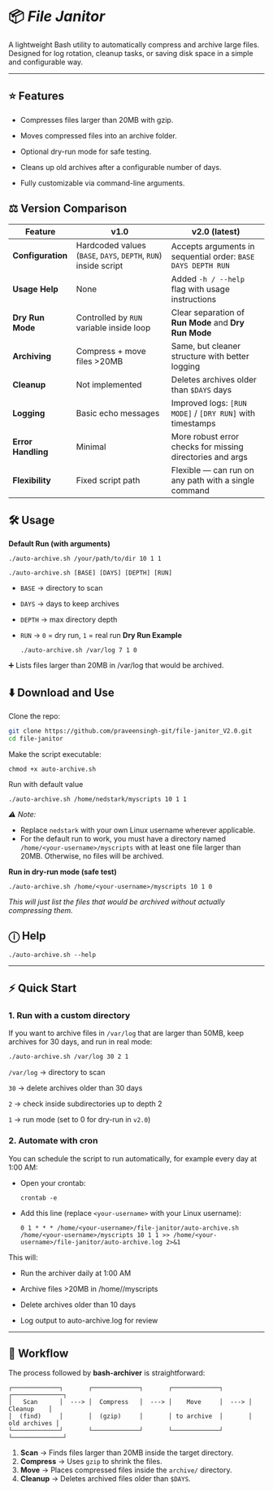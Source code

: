 # 📦 _File Janitor_

A lightweight Bash utility to automatically compress and archive large files.
Designed for log rotation, cleanup tasks, or saving disk space in a simple and configurable way.

---

## ⭐ Features
+ Compresses files larger than 20MB with gzip.

+ Moves compressed files into an archive folder.

+ Optional dry-run mode for safe testing.

+ Cleans up old archives after a configurable number of days.

+ Fully customizable via command-line arguments.

## ⚖️ Version Comparison 

| Feature            | **v1.0**                                        | **v2.0 (latest)**                                               |
|--------------------|-------------------------------------------------|-----------------------------------------------------------------|
| **Configuration**  | Hardcoded values (`BASE`, `DAYS`, `DEPTH`, `RUN`) inside script | Accepts arguments in sequential order: `BASE DAYS DEPTH RUN` |
| **Usage Help**     | None                                            | Added `-h / --help` flag with usage instructions                |
| **Dry Run Mode**   | Controlled by `RUN` variable inside loop        | Clear separation of **Run Mode** and **Dry Run Mode**           |
| **Archiving**      | Compress + move files >20MB                     | Same, but cleaner structure with better logging                 |
| **Cleanup**        | Not implemented                                 | Deletes archives older than `$DAYS` days                        |
| **Logging**        | Basic echo messages                             | Improved logs: `[RUN MODE]` / `[DRY RUN]` with timestamps       |
| **Error Handling** | Minimal                                         | More robust error checks for missing directories and args       |
| **Flexibility**    | Fixed script path                               | Flexible — can run on any path with a single command            |

## 🛠️ Usage
 **Default Run (with arguments)**

```
./auto-archive.sh /your/path/to/dir 10 1 1
```
 `./auto-archive.sh [BASE] [DAYS] [DEPTH] [RUN]`
- `BASE` → directory to scan

- `DAYS` → days to keep archives

- `DEPTH` → max directory depth

- `RUN` → `0` = dry run, `1` = real run 
**Dry Run Example**
  ```
  ./auto-archive.sh /var/log 7 1 0
  ```
➕ Lists files larger than 20MB in /var/log that would be archived.

## ⬇️ Download and Use

Clone the repo:
```bash
git clone https://github.com/praveensingh-git/file-janitor_V2.0.git
cd file-janitor
```

Make the script executable:
```
chmod +x auto-archive.sh
```
Run with default value
```
./auto-archive.sh /home/nedstark/myscripts 10 1 1
```
*⚠️ Note:*
+ Replace `nedstark` with your own Linux username wherever applicable.
+ For the default run to work, you must have a directory named
`/home/<your-username>/myscripts` with at least one file larger than 20MB.
Otherwise, no files will be archived.

**Run in dry-run mode (safe test)**
```
./auto-archive.sh /home/<your-username>/myscripts 10 1 0
```
*This will just list the files that would be archived without actually compressing them.*

## ⓘ Help
```
./auto-archive.sh --help
```

---

## ⚡ Quick Start

### 1. Run with a custom directory
 
If you want to archive files in `/var/log` that are larger than 50MB, keep archives for 30 days, and run in real mode:
```bash
./auto-archive.sh /var/log 30 2 1
```
`/var/log` → directory to scan

`30` → delete archives older than 30 days

`2` → check inside subdirectories up to depth 2

`1` → run mode (set to 0 for dry-run in `v2.0`)

### 2. Automate with cron
You can schedule the script to run automatically, for example every day at 1:00 AM:
+ Open your crontab:
  ```
  crontab -e
  ```
+ Add this line (replace `<your-username>` with your Linux username):
  ```
  0 1 * * * /home/<your-username>/file-janitor/auto-archive.sh /home/<your-username>/myscripts 10 1 1 >> /home/<your-username>/file-janitor/auto-archive.log 2>&1
  ```
This will:
  + Run the archiver daily at 1:00 AM

  + Archive files >20MB in /home/<your-username>/myscripts

  + Delete archives older than 10 days

  + Log output to auto-archive.log for review

---

## 🔄 Workflow

The process followed by **bash-archiver** is straightforward:
```
┌─────────────┐       ┌─────────────┐       ┌─────────────┐       ┌──────────────┐  
│   Scan      │  ---> │  Compress   │  ---> │    Move     │  ---> │   Cleanup    │  
│  (find)     │       │  (gzip)     │       │ to archive  │       │ old archives │  
└─────────────┘       └─────────────┘       └─────────────┘       └──────────────┘  
```
1. **Scan** → Finds files larger than 20MB inside the target directory.  
2. **Compress** → Uses `gzip` to shrink the files.  
3. **Move** → Places compressed files inside the `archive/` directory.  
4. **Cleanup** → Deletes archived files older than `$DAYS`.  
